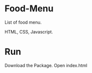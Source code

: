 # Food-Menu
List of food menu. 

HTML, CSS, Javascript.

# Run
Download the Package.
Open index.html
